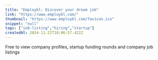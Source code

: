 ```yaml
---
title: "Employbl: Discover your dream job"
link: "https://www.employbl.com/"
thumbnail: "https://www.employbl.com/favicon.ico"
snippet: "null"
tags: ["job-listing","hiring","startup"]
createdAt: 2024-11-22T18:06:57.422Z
---
```

Free to view company profiles, startup funding rounds and company job listings
